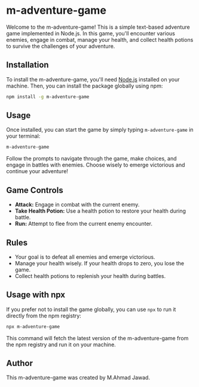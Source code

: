 # m-adventure-game

Welcome to the m-adventure-game! This is a simple text-based adventure game implemented in Node.js. In this game, you'll encounter various enemies, engage in combat, manage your health, and collect health potions to survive the challenges of your adventure.

## Installation

To install the m-adventure-game, you'll need [Node.js](https://nodejs.org/) installed on your machine. Then, you can install the package globally using npm:

```bash
npm install -g m-adventure-game
```

## Usage

Once installed, you can start the game by simply typing `m-adventure-game` in your terminal:

```bash
m-adventure-game
```

Follow the prompts to navigate through the game, make choices, and engage in battles with enemies. Choose wisely to emerge victorious and continue your adventure!

## Game Controls

- **Attack:** Engage in combat with the current enemy.
- **Take Health Potion:** Use a health potion to restore your health during battle.
- **Run:** Attempt to flee from the current enemy encounter.

## Rules

- Your goal is to defeat all enemies and emerge victorious.
- Manage your health wisely. If your health drops to zero, you lose the game.
- Collect health potions to replenish your health during battles.

## Usage with npx

If you prefer not to install the game globally, you can use `npx` to run it directly from the npm registry:

```bash
npx m-adventure-game
```

This command will fetch the latest version of the m-adventure-game from the npm registry and run it on your machine.

## Author

This m-adventure-game was created by M.Ahmad Jawad.
